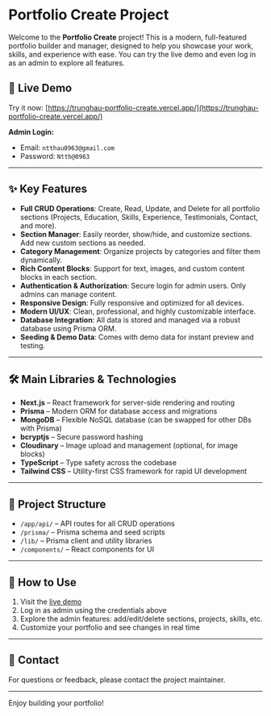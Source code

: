 # Portfolio Create Project

Welcome to the **Portfolio Create** project! This is a modern, full-featured portfolio builder and manager, designed to help you showcase your work, skills, and experience with ease. You can try the live demo and even log in as an admin to explore all features.

## 🚀 Live Demo

Try it now: [https://trunghau-portfolio-create.vercel.app/](https://trunghau-portfolio-create.vercel.app/)

**Admin Login:**
- Email: `ntthau0963@gmail.com`
- Password: `Ntth@0963`

---

## ✨ Key Features

- **Full CRUD Operations**: Create, Read, Update, and Delete for all portfolio sections (Projects, Education, Skills, Experience, Testimonials, Contact, and more).
- **Section Manager**: Easily reorder, show/hide, and customize sections. Add new custom sections as needed.
- **Category Management**: Organize projects by categories and filter them dynamically.
- **Rich Content Blocks**: Support for text, images, and custom content blocks in each section.
- **Authentication & Authorization**: Secure login for admin users. Only admins can manage content.
- **Responsive Design**: Fully responsive and optimized for all devices.
- **Modern UI/UX**: Clean, professional, and highly customizable interface.
- **Database Integration**: All data is stored and managed via a robust database using Prisma ORM.
- **Seeding & Demo Data**: Comes with demo data for instant preview and testing.

---

## 🛠️ Main Libraries & Technologies

- **Next.js** – React framework for server-side rendering and routing
- **Prisma** – Modern ORM for database access and migrations
- **MongoDB** – Flexible NoSQL database (can be swapped for other DBs with Prisma)
- **bcryptjs** – Secure password hashing
- **Cloudinary** – Image upload and management (optional, for image blocks)
- **TypeScript** – Type safety across the codebase
- **Tailwind CSS** – Utility-first CSS framework for rapid UI development

---

## 📂 Project Structure

- `/app/api/` – API routes for all CRUD operations
- `/prisma/` – Prisma schema and seed scripts
- `/lib/` – Prisma client and utility libraries
- `/components/` – React components for UI

---

## 📝 How to Use

1. Visit the [live demo](https://trunghau-portfolio-create.vercel.app/)
2. Log in as admin using the credentials above
3. Explore the admin features: add/edit/delete sections, projects, skills, etc.
4. Customize your portfolio and see changes in real time

---

## 📧 Contact

For questions or feedback, please contact the project maintainer.

---

Enjoy building your portfolio!
